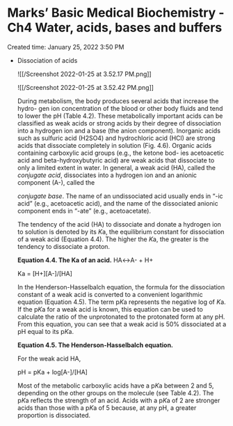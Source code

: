 # Marks’ Basic Medical Biochemistry - Ch4 Water, acids, bases and buffers

Created time: January 25, 2022 3:50 PM

- Dissociation of acids
    
    
    ![[/Screenshot 2022-01-25 at 3.52.17 PM.png]]
    
    ![[/Screenshot 2022-01-25 at 3.52.42 PM.png]]
    
    During metabolism, the body produces several acids that increase the hydro-
    gen ion concentration of the blood or other body fluids and tend to lower the
    pH (Table 4.2). These metabolically important acids can be classified as weak
    acids or strong acids by their degree of dissociation into a hydrogen ion and a
    base (the anion component). Inorganic acids such as sulfuric acid (H2SO4) and
    hydrochloric acid (HCl) are strong acids that dissociate completely in solution
    (Fig. 4.6). Organic acids containing carboxylic acid groups (e.g., the ketone bod-
    ies acetoacetic acid and beta-hydroxybutyric acid) are weak acids that dissociate to
    only a limited extent in water. In general, a weak acid (HA), called the *conjugate
    acid*, dissociates into a hydrogen ion and an anionic component (A-), called the
    
    *conjugate base*. The name of an undissociated acid usually ends in “-ic acid”
    (e.g., acetoacetic acid), and the name of the dissociated anionic component ends
    in “-ate” (e.g., acetoacetate).
    
    The tendency of the acid (HA) to dissociate and donate a hydrogen ion to
    solution is denoted by its *K*a, the equilibrium constant for dissociation of a weak
    acid (Equation 4.4). The higher the *K*a, the greater is the tendency to dissociate a
    proton.
    
    **Equation 4.4. The Ka of an acid.**
    HA↔A- + H+
    
    Ka = [H+][A-]/[HA]
    
    In the Henderson-Hasselbalch equation, the formula for the dissociation constant
    of a weak acid is converted to a convenient logarithmic equation (Equation 4.5).
    The term p*K*a represents the negative log of *K*a. If the p*K*a for a weak acid is known,
    this equation can be used to calculate the ratio of the unprotonated to the protonated
    form at any pH. From this equation, you can see that a weak acid is 50% dissociated
    at a pH equal to its p*K*a.
    
    **Equation 4.5. The Henderson-Hasselbalch equation.**
    
    For the weak acid HA,
    
    pH = pKa + log[A-]/[HA]
    
    Most of the metabolic carboxylic acids have a p*K*a between 2 and 5, depending
    on the other groups on the molecule (see Table 4.2). The p*K*a reflects the strength of
    an acid. Acids with a p*K*a of 2 are stronger acids than those with a p*K*a of 5 because,
    at any pH, a greater proportion is dissociated.